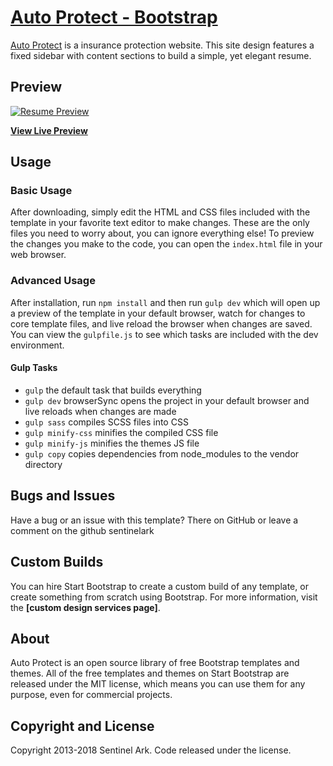 # [Auto Protect - Bootstrap](https://sentinelark.com/autoprotect/)

[Auto Protect](https://sentinelark.com/autoprotect/) is a insurance protection website. This site design features a fixed sidebar with content sections to build a simple, yet elegant resume.

## Preview

[![Resume Preview](https://startbootstrap.com/assets/img/templates/resume.jpg)](https://blackrockdigital.github.io/startbootstrap-resume/)

**[View Live Preview](https://blackrockdigital.github.io/startbootstrap-resume/)**

## Usage

### Basic Usage

After downloading, simply edit the HTML and CSS files included with the template in your favorite text editor to make changes. These are the only files you need to worry about, you can ignore everything else! To preview the changes you make to the code, you can open the `index.html` file in your web browser.

### Advanced Usage

After installation, run `npm install` and then run `gulp dev` which will open up a preview of the template in your default browser, watch for changes to core template files, and live reload the browser when changes are saved. You can view the `gulpfile.js` to see which tasks are included with the dev environment.

#### Gulp Tasks

- `gulp` the default task that builds everything
- `gulp dev` browserSync opens the project in your default browser and live reloads when changes are made
- `gulp sass` compiles SCSS files into CSS
- `gulp minify-css` minifies the compiled CSS file
- `gulp minify-js` minifies the themes JS file
- `gulp copy` copies dependencies from node_modules to the vendor directory

## Bugs and Issues

Have a bug or an issue with this template? There on GitHub or leave a comment on the github sentinelark

## Custom Builds

You can hire Start Bootstrap to create a custom build of any template, or create something from scratch using Bootstrap. For more information, visit the **[custom design services page]**.

## About

Auto Protect is an open source library of free Bootstrap templates and themes. All of the free templates and themes on Start Bootstrap are released under the MIT license, which means you can use them for any purpose, even for commercial projects.


## Copyright and License

Copyright 2013-2018 Sentinel Ark. Code released under the license.
